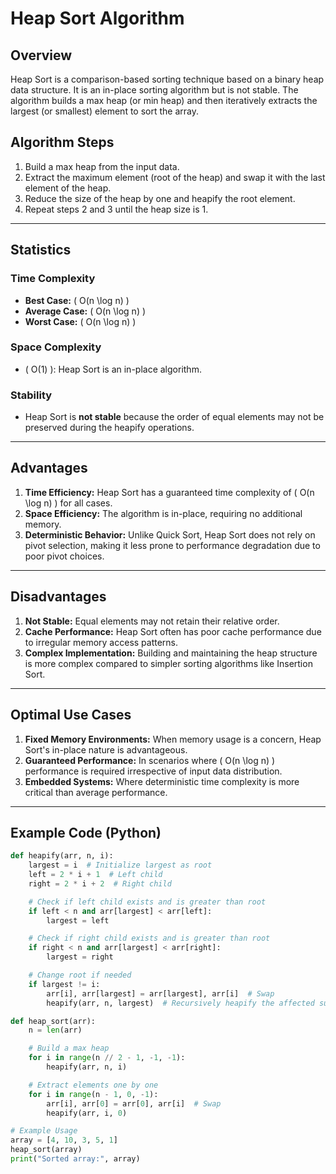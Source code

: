 # Heap Sort Algorithm

## Overview
Heap Sort is a comparison-based sorting technique based on a binary heap data structure. It is an in-place sorting algorithm but is not stable. The algorithm builds a max heap (or min heap) and then iteratively extracts the largest (or smallest) element to sort the array.

## Algorithm Steps
1. Build a max heap from the input data.
2. Extract the maximum element (root of the heap) and swap it with the last element of the heap.
3. Reduce the size of the heap by one and heapify the root element.
4. Repeat steps 2 and 3 until the heap size is 1.

---

## Statistics

### Time Complexity
- **Best Case:** \( O(n \log n) \)
- **Average Case:** \( O(n \log n) \)
- **Worst Case:** \( O(n \log n) \)

### Space Complexity
- \( O(1) \): Heap Sort is an in-place algorithm.

### Stability
- Heap Sort is **not stable** because the order of equal elements may not be preserved during the heapify operations.

---

## Advantages

1. **Time Efficiency:** Heap Sort has a guaranteed time complexity of \( O(n \log n) \) for all cases.
2. **Space Efficiency:** The algorithm is in-place, requiring no additional memory.
3. **Deterministic Behavior:** Unlike Quick Sort, Heap Sort does not rely on pivot selection, making it less prone to performance degradation due to poor pivot choices.

---

## Disadvantages

1. **Not Stable:** Equal elements may not retain their relative order.
2. **Cache Performance:** Heap Sort often has poor cache performance due to irregular memory access patterns.
3. **Complex Implementation:** Building and maintaining the heap structure is more complex compared to simpler sorting algorithms like Insertion Sort.

---

## Optimal Use Cases

1. **Fixed Memory Environments:** When memory usage is a concern, Heap Sort's in-place nature is advantageous.
2. **Guaranteed Performance:** In scenarios where \( O(n \log n) \) performance is required irrespective of input data distribution.
3. **Embedded Systems:** Where deterministic time complexity is more critical than average performance.

---

## Example Code (Python)
```python
def heapify(arr, n, i):
    largest = i  # Initialize largest as root
    left = 2 * i + 1  # Left child
    right = 2 * i + 2  # Right child

    # Check if left child exists and is greater than root
    if left < n and arr[largest] < arr[left]:
        largest = left

    # Check if right child exists and is greater than root
    if right < n and arr[largest] < arr[right]:
        largest = right

    # Change root if needed
    if largest != i:
        arr[i], arr[largest] = arr[largest], arr[i]  # Swap
        heapify(arr, n, largest)  # Recursively heapify the affected subtree

def heap_sort(arr):
    n = len(arr)

    # Build a max heap
    for i in range(n // 2 - 1, -1, -1):
        heapify(arr, n, i)

    # Extract elements one by one
    for i in range(n - 1, 0, -1):
        arr[i], arr[0] = arr[0], arr[i]  # Swap
        heapify(arr, i, 0)

# Example Usage
array = [4, 10, 3, 5, 1]
heap_sort(array)
print("Sorted array:", array)
